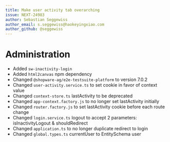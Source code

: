 ```yaml
---
title: Make user activity tab overarching
issue: NEXT-24983
author: Sebastian Seggewiss
author_email: s.seggewiss@haokeyingxiao.com
author_github: @seggewiss
---
```

# Administration
* Added `sw-inactivity-login`
* Added `html2canvas` npm dependency
* Changed `@shopware-ag/e2e-testsuite-platform` to version 7.0.2
* Changed `user-activity.service.ts` to set cookie in favor of context value
* Changed `context-store.ts` lastActivity to be deprecated
* Changed `app-context.factory.js` to no longer set lastActivity initially
* Changed `router.factory.js` to set lastActivity cookie before each route change
* Changed `login.service.ts` logout to accept 2 parameters: isInactivityLogout & shouldRedirect
* Changed `application.ts` to no longer duplicate redirect to login
* Changed `global.types.ts` currentUser to EntitySchema user
